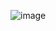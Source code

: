 ![image](https://user-images.githubusercontent.com/55850761/160262457-6fb2e76a-c7c7-4258-a2e7-3508d59de55a.png)
